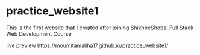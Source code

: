 # practice_website1
This is the first website that I created after joining ShikhbeShobai Full Stack Web Development Course

live preview
https://moumitamaliha17.github.io/practice_website1/
